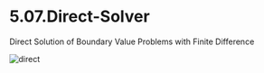 # 5.07.Direct-Solver
Direct Solution of Boundary Value Problems with Finite Difference 

![direct](https://cloud.githubusercontent.com/assets/15114859/10852173/5ae5e9f4-7efd-11e5-969e-1a21676a2d4e.png)
